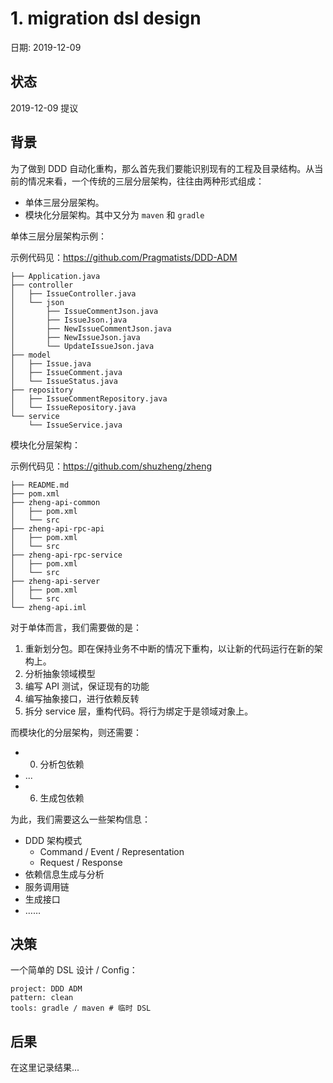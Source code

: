 # 1. migration dsl design

日期: 2019-12-09

## 状态

2019-12-09 提议

## 背景

为了做到 DDD 自动化重构，那么首先我们要能识别现有的工程及目录结构。从当前的情况来看，一个传统的三层分层架构，往往由两种形式组成：

 - 单体三层分层架构。
 - 模块化分层架构。其中又分为 ``maven`` 和 ``gradle``

单体三层分层架构示例：

示例代码见：https://github.com/Pragmatists/DDD-ADM

```
├── Application.java
├── controller
│   ├── IssueController.java
│   └── json
│       ├── IssueCommentJson.java
│       ├── IssueJson.java
│       ├── NewIssueCommentJson.java
│       ├── NewIssueJson.java
│       └── UpdateIssueJson.java
├── model
│   ├── Issue.java
│   ├── IssueComment.java
│   └── IssueStatus.java
├── repository
│   ├── IssueCommentRepository.java
│   └── IssueRepository.java
└── service
    └── IssueService.java
```

模块化分层架构：

示例代码见：https://github.com/shuzheng/zheng

```
├── README.md
├── pom.xml
├── zheng-api-common
│   ├── pom.xml
│   └── src
├── zheng-api-rpc-api
│   ├── pom.xml
│   └── src
├── zheng-api-rpc-service
│   ├── pom.xml
│   └── src
├── zheng-api-server
│   ├── pom.xml
│   └── src
└── zheng-api.iml
```

对于单体而言，我们需要做的是：

1. 重新划分包。即在保持业务不中断的情况下重构，以让新的代码运行在新的架构上。
2. 分析抽象领域模型
3. 编写 API 测试，保证现有的功能
4. 编写抽象接口，进行依赖反转
5. 拆分 service 层，重构代码。将行为绑定于是领域对象上。

而模块化的分层架构，则还需要：

 - 0. 分析包依赖
 - ...
 - 6. 生成包依赖


为此，我们需要这么一些架构信息：

 - DDD 架构模式
   - Command / Event / Representation
   - Request / Response 
 - 依赖信息生成与分析 
 - 服务调用链
 - 生成接口
 - ……
 
## 决策

一个简单的 DSL 设计 / Config：

```migration
project: DDD ADM
pattern: clean
tools: gradle / maven # 临时 DSL
```


## 后果

在这里记录结果...
